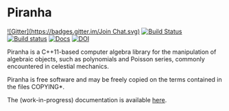 # Piranha
[![Gitter](https://badges.gitter.im/Join Chat.svg)](https://gitter.im/bluescarni/piranha?utm_source=badge&utm_medium=badge&utm_campaign=pr-badge&utm_content=badge)
[![Build Status](https://travis-ci.org/bluescarni/piranha.svg?branch=master)](https://travis-ci.org/bluescarni/piranha)
[![Build status](https://ci.appveyor.com/api/projects/status/w3g1frg8q9kgamfm?svg=true)](https://ci.appveyor.com/project/bluescarni/piranha)
[![Docs](https://readthedocs.org/projects/pip/badge/?version=latest)](http://bluescarni.github.io/piranha/sphinx/)
[![DOI](https://zenodo.org/badge/20656/bluescarni/piranha.svg)](https://zenodo.org/badge/latestdoi/20656/bluescarni/piranha)

Piranha is a C++11-based computer algebra library for the manipulation of
algebraic objects, such as polynomials and Poisson series, commonly encountered
in celestial mechanics.

Piranha is free software and may be freely copied on the terms contained in the
files COPYING*.

The (work-in-progress) documentation is available [here](http://bluescarni.github.io/piranha/sphinx/).
